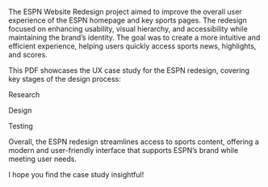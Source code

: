 The ESPN Website Redesign project aimed to improve the overall user experience of the ESPN homepage and key sports pages. The redesign focused on enhancing usability, visual hierarchy, and accessibility while maintaining the brand’s identity. The goal was to create a more intuitive and efficient experience, helping users quickly access sports news, highlights, and scores.

This PDF showcases the UX case study for the ESPN redesign, covering key stages of the design process:

Research

Design

Testing

Overall, the ESPN redesign streamlines access to sports content, offering a modern and user-friendly interface that supports ESPN’s brand while meeting user needs.

I hope you find the case study insightful!
